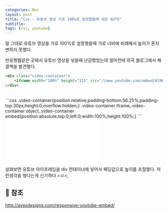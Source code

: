 ```yaml
---
categories: Dev
layout: post
title: "Css - 유튜브 영상 가로 100%로 설정했을때 세로 AUTO"
subtitle: 
tags: [css, youtube]
---
```

말 그대로 유튜브 영상을 가로 100%로 설정했을때 가로 너비에 비례해서 높이가 혼자 변하지 못했다.

반응형웹같은 곳에서 유튜브 영상을 넣을때 난감했었는데 얼마전에 외국 블로그에서 해결책을 발견했다.
<!--more-->

```html
<div class="video-container">
    <iframe width="100%" height="315" src="//www.youtube.com/embed/6lNKrFeARzc" frameborder="0" allowfullscreen></iframe>
</div>
```
<br>
```css
.video-container{position:relative;padding-bottom:56.25%;padding-top:30px;height:0;overflow:hidden;}
.video-container iframe,.video-container object,.video-container embed{position:absolute;top:0;left:0;width:100%;height:100%;}
```
<br>
<div class="video-container">
    <iframe src="//www.youtube.com/embed/6lNKrFeARzc" frameborder="0" allowfullscreen="" id="fitvid481316"></iframe>
</div>
살펴보면 유튜브 아이프레임을 div 컨테이너에 넣어서 패딩값으로 높이를 조절했다. 저런생각을 했다는게 신기하다 =ㅁ=;

## 📌 참조
<a href="http://avexdesigns.com/responsive-youtube-embed/">http://avexdesigns.com/responsive-youtube-embed/</a>